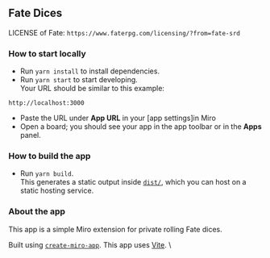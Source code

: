 ## Fate Dices
LICENSE of Fate: ```https://www.faterpg.com/licensing/?from=fate-srd```

### How to start locally
- Run `yarn install` to install dependencies.
- Run `yarn start` to start developing. \
  Your URL should be similar to this example:
 ```
 http://localhost:3000
 ```
- Paste the URL under **App URL** in your [app settings]in Miro
- Open a board; you should see your app in the app toolbar or in the **Apps** panel.

### How to build the app
- Run `yarn build`. \
  This generates a static output inside [`dist/`](./dist), which you can host on a static hosting service.

### About the app
This app is a simple Miro extension for private rolling Fate dices.


Built using [`create-miro-app`](https://www.npmjs.com/package/create-miro-app).
This app uses [Vite](https://vitejs.dev/). \
